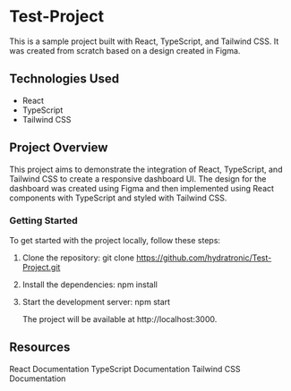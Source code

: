 # Test-Project


This is a sample project built with React, TypeScript, and Tailwind CSS. It was created from scratch based on a design created in Figma.

## Technologies Used

- React
- TypeScript
- Tailwind CSS

## Project Overview

This project aims to demonstrate the integration of React, TypeScript, and Tailwind CSS to create a responsive dashboard UI. The design for the dashboard was created using Figma and then implemented using React components with TypeScript and styled with Tailwind CSS.


### Getting Started

To get started with the project locally, follow these steps:

1. Clone the repository: git clone https://github.com/hydratronic/Test-Project.git
2. Install the dependencies: npm install
3. Start the development server: npm start

   The project will be available at http://localhost:3000.

 ## Resources
React Documentation
TypeScript Documentation
Tailwind CSS Documentation







